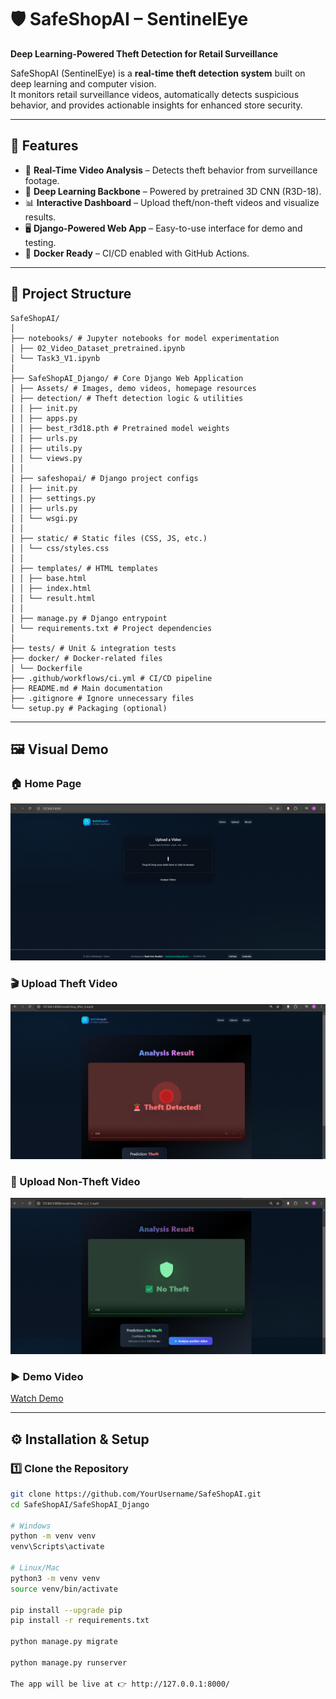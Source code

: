 # 🛡️ SafeShopAI – SentinelEye  
**Deep Learning-Powered Theft Detection for Retail Surveillance**

SafeShopAI (SentinelEye) is a **real-time theft detection system** built on deep learning and computer vision.  
It monitors retail surveillance videos, automatically detects suspicious behavior, and provides actionable insights for enhanced store security.  

---

## 🚀 Features
- 🎥 **Real-Time Video Analysis** – Detects theft behavior from surveillance footage.  
- 🧠 **Deep Learning Backbone** – Powered by pretrained 3D CNN (R3D-18).  
- 📊 **Interactive Dashboard** – Upload theft/non-theft videos and visualize results.  
- 🖥️ **Django-Powered Web App** – Easy-to-use interface for demo and testing.  
- 🐳 **Docker Ready** – CI/CD enabled with GitHub Actions.  

---

## 📂 Project Structure
```
SafeShopAI/
│
├── notebooks/ # Jupyter notebooks for model experimentation
│ ├── 02_Video_Dataset_pretrained.ipynb
│ └── Task3_V1.ipynb
│
├── SafeShopAI_Django/ # Core Django Web Application
│ ├── Assets/ # Images, demo videos, homepage resources
│ ├── detection/ # Theft detection logic & utilities
│ │ ├── init.py
│ │ ├── apps.py
│ │ ├── best_r3d18.pth # Pretrained model weights
│ │ ├── urls.py
│ │ ├── utils.py
│ │ └── views.py
│ │
│ ├── safeshopai/ # Django project configs
│ │ ├── init.py
│ │ ├── settings.py
│ │ ├── urls.py
│ │ └── wsgi.py
│ │
│ ├── static/ # Static files (CSS, JS, etc.)
│ │ └── css/styles.css
│ │
│ ├── templates/ # HTML templates
│ │ ├── base.html
│ │ ├── index.html
│ │ └── result.html
│ │
│ ├── manage.py # Django entrypoint
│ └── requirements.txt # Project dependencies
│
├── tests/ # Unit & integration tests
├── docker/ # Docker-related files
│ └── Dockerfile
├── .github/workflows/ci.yml # CI/CD pipeline
├── README.md # Main documentation
├── .gitignore # Ignore unnecessary files
└── setup.py # Packaging (optional)
```

---

## 🖼️ Visual Demo

### 🏠 Home Page  
![Home Page](SafeShopAI_Django/Assets/Homepage.png)

### 🎬 Upload Theft Video  
![Theft Video](SafeShopAI_Django/Assets/TheftVideo.png)

### 🎥 Upload Non-Theft Video  
![Not Theft Video](SafeShopAI_Django/Assets/NonTheftVideo.png)

### ▶ Demo Video  
[Watch Demo](SafeShopAI_Django/Assets/demo_video.mp4)

---

## ⚙️ Installation & Setup

### 1️⃣ Clone the Repository
```bash
git clone https://github.com/YourUsername/SafeShopAI.git
cd SafeShopAI/SafeShopAI_Django

# Windows
python -m venv venv
venv\Scripts\activate

# Linux/Mac
python3 -m venv venv
source venv/bin/activate

pip install --upgrade pip
pip install -r requirements.txt

python manage.py migrate

python manage.py runserver

The app will be live at 👉 http://127.0.0.1:8000/
```
